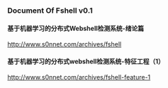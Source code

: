 ### Document Of Fshell v0.1

#### 基于机器学习的分布式Webshell检测系统-绪论篇
http://www.s0nnet.com/archives/fshell


#### 基于机器学习的分布式webshell检测系统-特征工程（1）
http://www.s0nnet.com/archives/fshell-feature-1
